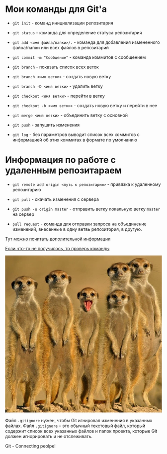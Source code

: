 # Мои команды для Git'а

- `git init` - команд инициализации репозитария

- `git status` - команда для определение статуса репозитария

- `git add <имя файла/папки>/.` - команда для добавления измененного файоа/папки или всех файлов в репозитарий

- `git commit -m "Сообщение"` - команда коммитов с сообщением

- `git branch` - показать список всех веток

- `git branch <имя ветки>` - создать новую ветку

- `git branch -D <имя ветки>` - удалить ветку

- `git checkout <имя ветки>` - перейти в ветку

- `git checkout -b <имя ветки>` - создать новую ветку и перейти в нее

- `git merge <имя ветки>` - объединить ветку с основной

- `git push` - запушить изменения

- `git log` - без параметров выводит список всех коммитов с информацией об этих коммитах в формате по умолчанию

# Информация по работе с удаленным репозитараем

- `git remote add origin <путь к репозитарию>` - привязка к удаленному репозитарию

- `git pull` - скачать изменения с сервера

- `git push -u origin master` - отправить ветку локальную ветку `master` на сервер

- `pull request` - команда для отправки запроса на объединение изменений, внесенные в одну ветвь репозитория, в другую.

[Тут можно почитать дополительной информации](#https://en.wikipedia.org/wiki/Git)

[Если что-то не получилось, то проверь команды](#мои-команды-для-gitа)

![Git очень удобен для командной работы](commandWork.jpg)

Файл `.gitignore` нужен, чтобы Git игнировал изменения в указанных файлах. Файл `.gitignore` – это обычный текстовый файл, который содержит список всех указанных файлов и папок проекта, которые Git должен игнорировать и не отслеживать.

Git - Connecting peolpe!
